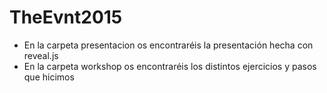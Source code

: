 # TheEvnt2015

* En la carpeta presentacion os encontraréis la presentación hecha con reveal.js
* En la carpeta workshop os encontraréis los distintos ejercicios y pasos que hicimos
